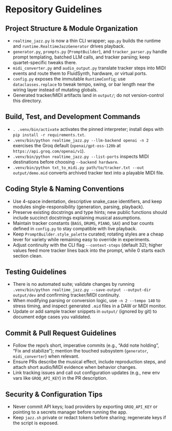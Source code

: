 # Repository Guidelines

## Project Structure & Module Organization
- `realtime_jazz.py` is now a thin CLI wrapper; `app.py` builds the runtime and `runtime.RealtimeJazzGenerator` drives playback.
- `generator.py`, `prompts.py` (`PromptBuilder`), and `tracker_parser.py` handle prompt templating, batched LLM calls, and tracker parsing; keep quartet-specific tweaks there.
- `midi_converter.py` and `audio_output.py` translate tracker steps into MIDI events and route them to FluidSynth, hardware, or virtual ports.
- `config.py` exposes the immutable `RuntimeConfig`; use `dataclasses.replace` to tweak tempo, swing, or bar length near the wiring layer instead of mutating globals.
- Generated tracker/MIDI artifacts land in `output/`; do not version-control this directory.

## Build, Test, and Development Commands
- `. .venv/bin/activate` activates the pinned interpreter; install deps with `pip install -r requirements.txt`.
- `.venv/bin/python realtime_jazz.py --llm-backend openai -n 2` exercises the Groq default (`openai/gpt-oss-120b` at `https://api.groq.com/openai/v1`).
- `.venv/bin/python realtime_jazz.py --list-ports` inspects MIDI destinations before choosing `--backend hardware`.
- `.venv/bin/python txt_to_midi.py path/to/tracker.txt --out output/demo.mid` converts archived tracker text into a playable MIDI file.

## Coding Style & Naming Conventions
- Use 4-space indentation, descriptive snake_case identifiers, and keep modules single-responsibility (generation, parsing, playback).
- Preserve existing docstrings and type hints; new public functions should include succinct docstrings explaining musical assumptions.
- Maintain tracker constants (`BASS`, `DRUMS`, `PIANO`, `SAX`) and bar counts defined in `config.py` to stay compatible with live playback.
- Keep `PromptBuilder.style_palette` curated; rotating styles are a cheap lever for variety while remaining easy to override in experiments.
- Adjust continuity with the CLI flag `--context-steps` (default 32); higher values feed more tracker lines back into the prompt, while 0 starts each section clean.

## Testing Guidelines
- There is no automated suite; validate changes by running `.venv/bin/python realtime_jazz.py --save-output --output-dir output/dev` and confirming tracker/MIDI continuity.
- When modifying parsing or conversion logic, use `-n 2 --tempo 140` to stress timing, and inspect generated `.mid` files in a DAW or MIDI monitor.
- Update or add sample tracker snippets in `output/` (ignored by git) to document edge cases you validated.

## Commit & Pull Request Guidelines
- Follow the repo’s short, imperative commits (e.g., “Add note holding”, “Fix and stabilize”); mention the touched subsystem (`generator`, `midi_converter`) when relevant.
- Ensure PRs describe the musical effect, include reproduction steps, and attach short audio/MIDI evidence when behavior changes.
- Link tracking issues and call out configuration updates (e.g., new env vars like `GROQ_API_KEY`) in the PR description.

## Security & Configuration Tips
- Never commit API keys; load providers by exporting `GROQ_API_KEY` or pointing to a secrets manager before running the app.
- Keep `jazz.sh` private or redact tokens before sharing; regenerate keys if the script is exposed.
